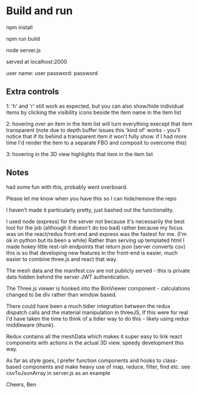 # Build and run
npm install

npm run build

node server.js

served at localhost:2000

user name: user
password: password

## Extra controls
1: 'h' and 'r' still work as expected, but you can also show/hide individual items by clicking the visibility icons beside the item name in the item list 

2: hovering over an item in the item list will turn everything execept that item transparent
(note due to depth buffer issues this 'kind of' works - you'll notice that if its behind a transparent item it won't fully show. if I had more time I'd render the item to a separate FBO and composit to overcome this)

3: hovering in the 3D view highlights that item in the item list


## Notes
had some fun with this, probably went overboard.

Please let me know when you have this so I can hide/remove the repo

I haven't made it particularly pretty, just bashed out the functionality.

I used node (express) for the server not because it's necessarily the best tool for the job (although it doesn't do too bad)
rather because my focus was on the react/redux front-end and express was the fastest for me. (I'm ok in python but its been a while)
Rather than serving up templated html I made hokey little rest-ish endpoints that return json (server converts csv)
this is so that developing new features in the front-end is easier, much easier to combine three.js and react that way.

The mesh data and the manifest.csv are not publicly served - this is private data hidden behind the server JWT authentication.

The Three.js viewer is hooked into the BimViewer component - calculations changed to be div rather than window based.

There could have been a much tidier integration between the redux dispatch calls and the material manipulation in threeJS,
If this were for real I'd have taken the time to think of a tidier way to do this - likely using redux middleware (thunk).

Redux contains all the meshData which makes it super easy to link react components with actions in the actual 3D view.
speedy development this way.

As far as style goes, I prefer function components and hooks to class-based components and make heavy use of map, reduce, filter, find etc. 
see csvToJsonArray in server.js as an example

Cheers,
Ben

